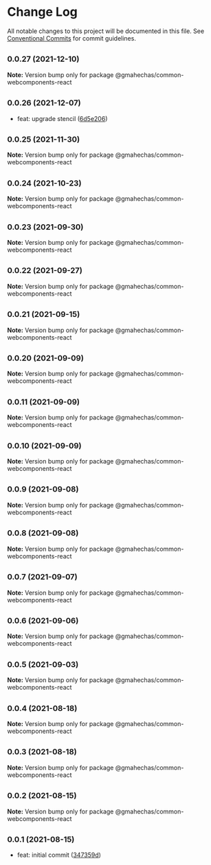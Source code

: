 # Change Log

All notable changes to this project will be documented in this file.
See [Conventional Commits](https://conventionalcommits.org) for commit guidelines.

## <small>0.0.27 (2021-12-10)</small>

**Note:** Version bump only for package @gmahechas/common-webcomponents-react





## <small>0.0.26 (2021-12-07)</small>

* feat: upgrade stencil ([6d5e206](https://github.com/gmahechas/erp/commit/6d5e206))





## <small>0.0.25 (2021-11-30)</small>

**Note:** Version bump only for package @gmahechas/common-webcomponents-react





## <small>0.0.24 (2021-10-23)</small>

**Note:** Version bump only for package @gmahechas/common-webcomponents-react





## <small>0.0.23 (2021-09-30)</small>

**Note:** Version bump only for package @gmahechas/common-webcomponents-react





## <small>0.0.22 (2021-09-27)</small>

**Note:** Version bump only for package @gmahechas/common-webcomponents-react





## <small>0.0.21 (2021-09-15)</small>

**Note:** Version bump only for package @gmahechas/common-webcomponents-react





## <small>0.0.20 (2021-09-09)</small>

**Note:** Version bump only for package @gmahechas/common-webcomponents-react





## <small>0.0.11 (2021-09-09)</small>

**Note:** Version bump only for package @gmahechas/common-webcomponents-react





## <small>0.0.10 (2021-09-09)</small>

**Note:** Version bump only for package @gmahechas/common-webcomponents-react





## <small>0.0.9 (2021-09-08)</small>

**Note:** Version bump only for package @gmahechas/common-webcomponents-react





## <small>0.0.8 (2021-09-08)</small>

**Note:** Version bump only for package @gmahechas/common-webcomponents-react





## <small>0.0.7 (2021-09-07)</small>

**Note:** Version bump only for package @gmahechas/common-webcomponents-react





## <small>0.0.6 (2021-09-06)</small>

**Note:** Version bump only for package @gmahechas/common-webcomponents-react





## <small>0.0.5 (2021-09-03)</small>

**Note:** Version bump only for package @gmahechas/common-webcomponents-react





## <small>0.0.4 (2021-08-18)</small>

**Note:** Version bump only for package @gmahechas/common-webcomponents-react





## <small>0.0.3 (2021-08-18)</small>

**Note:** Version bump only for package @gmahechas/common-webcomponents-react





## <small>0.0.2 (2021-08-15)</small>

**Note:** Version bump only for package @gmahechas/common-webcomponents-react





## <small>0.0.1 (2021-08-15)</small>

* feat: initial commit ([347359d](https://github.com/gmahechas/erp/commit/347359d))

